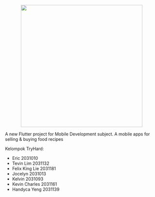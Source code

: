 <p align="center"><a href="https://flutter.dev/" target="_blank"><img src="https://storage.googleapis.com/cms-storage-bucket/ec64036b4eacc9f3fd73.svg" width="400"></a></p>

A new Flutter project for Mobile Development subject. A mobile apps for selling & buying food recipes

Kelompok TryHard:
- Eric 2031010
- Tevin Lim 2031132
- Felix King Lie 2031181
- Jocelyn 2031013
- Kelvin 2031093
- Kevin Charles 2031161
- Handyca Yeng 2031139
